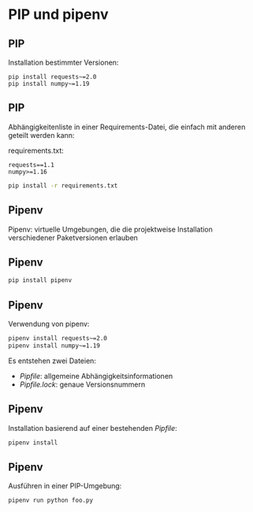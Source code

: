 # PIP und pipenv

## PIP

Installation bestimmter Versionen:

```
pip install requests~=2.0
pip install numpy~=1.19
```

## PIP

Abhängigkeitenliste in einer Requirements-Datei, die einfach mit anderen geteilt werden kann:

requirements.txt:

```
requests==1.1
numpy>=1.16
```

```bash
pip install -r requirements.txt
```

## Pipenv

Pipenv: virtuelle Umgebungen, die die projektweise Installation verschiedener Paketversionen erlauben

## Pipenv

```bash
pip install pipenv
```

## Pipenv

Verwendung von pipenv:

```bash
pipenv install requests~=2.0
pipenv install numpy~=1.19
```

Es entstehen zwei Dateien:

- _Pipfile_: allgemeine Abhängigkeitsinformationen
- _Pipfile.lock_: genaue Versionsnummern

## Pipenv

Installation basierend auf einer bestehenden _Pipfile_:

```bash
pipenv install
```

## Pipenv

Ausführen in einer PIP-Umgebung:

```bash
pipenv run python foo.py
```
